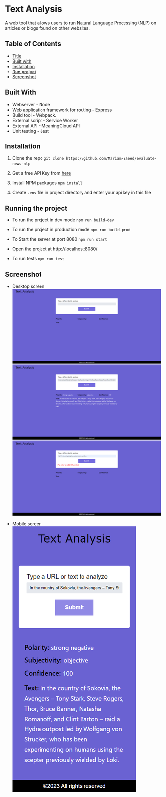 # Text Analysis

A web tool that allows users to run Natural Language Processing (NLP) on articles or blogs found on other websites.

<!-- ## [DEMO]() -->

## Table of Contents

<!-- - [Demo](#demo) -->

- [Title](#text-analysis)
- [Built with](#built-with)
- [Installation](#installation)
- [Run project](#running-the-project)
- [Screenshot](#screenshot)
<!-- - [Development](#development) -->

## Built With

- Webserver - Node
- Web application framework for routing - Express
- Build tool - Webpack.
- External script - Service Worker
- External API - MeaningCloud API
- Unit testing - Jest

## Installation

1. Clone the repo
   `git clone https://github.com/Mariam-Saeed/evaluate-news-nlp`

2. Get a free API Key from [here](https://www.meaningcloud.com/developer/sentiment-analysis)

3. Install NPM packages
   `npm install`

4. Create `.env` file in project directory and enter your api key in this file

## Running the project

- To run the project in dev mode
  `npm run build-dev`

- To run the project in production mode
  `npm run build-prod`

- To Start the server at port 8080
  `npm run start`
- Open the project at http://localhost:8080/
- To run tests
  `npm run test`

## Screenshot

- Desktop screen
  ![demo](./screen%20images/empty.png)
  ![response](./screen%20images/response.png)
  ![error](./screen%20images/error.png)

- Mobile screen
  ![responsive](./screen%20images/responsive.png)
